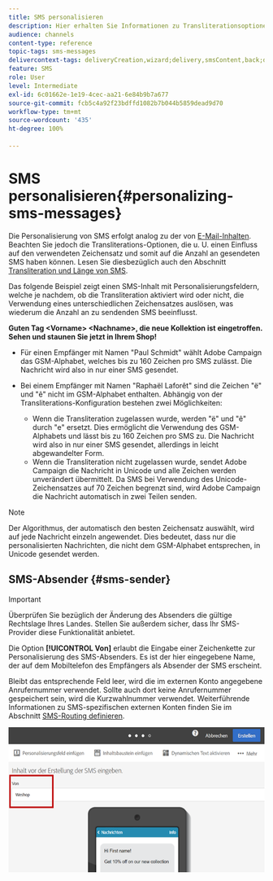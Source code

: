 ```yaml
---
title: SMS personalisieren
description: Hier erhalten Sie Informationen zu Transliterationsoptionen bei der Personalisierung von SMS-Nachrichten.
audience: channels
content-type: reference
topic-tags: sms-messages
delivercontext-tags: deliveryCreation,wizard;delivery,smsContent,back;delivery,smsContent,back
feature: SMS
role: User
level: Intermediate
exl-id: 6c01662e-1e19-4cec-aa21-6e84b9b7a677
source-git-commit: fcb5c4a92f23bdffd1082b7b044b5859dead9d70
workflow-type: tm+mt
source-wordcount: '435'
ht-degree: 100%

---
```


# SMS personalisieren{#personalizing-sms-messages}

Die Personalisierung von SMS erfolgt analog zu der von [E-Mail-Inhalten](../../designing/using/personalization.md#inserting-a-personalization-field). Beachten Sie jedoch die Transliterations-Optionen, die u. U. einen Einfluss auf den verwendeten Zeichensatz und somit auf die Anzahl an gesendeten SMS haben können. Lesen Sie diesbezüglich auch den Abschnitt [Transliteration und Länge von SMS](../../administration/using/configuring-sms-channel.md#sms-encoding--length-and-transliteration).

Das folgende Beispiel zeigt einen SMS-Inhalt mit Personalisierungsfeldern, welche je nachdem, ob die Transliteration aktiviert wird oder nicht, die Verwendung eines unterschiedlichen Zeichensatzes auslösen, was wiederum die Anzahl an zu sendenden SMS beeinflusst.

**Guten Tag &lt;Vorname> &lt;Nachname>, die neue Kollektion ist eingetroffen. Sehen und staunen Sie jetzt in Ihrem Shop!**

* Für einen Empfänger mit Namen &quot;Paul Schmidt&quot; wählt Adobe Campaign das GSM-Alphabet, welches bis zu 160 Zeichen pro SMS zulässt. Die Nachricht wird also in nur einer SMS gesendet.
* Bei einem Empfänger mit Namen &quot;Raphaël Laforêt&quot; sind die Zeichen &quot;ë&quot; und &quot;ê&quot; nicht im GSM-Alphabet enthalten. Abhängig von der Transliterations-Konfiguration bestehen zwei Möglichkeiten:

   * Wenn die Transliteration zugelassen wurde, werden &quot;ë&quot; und &quot;ê&quot; durch &quot;e&quot; ersetzt. Dies ermöglicht die Verwendung des GSM-Alphabets und lässt bis zu 160 Zeichen pro SMS zu. Die Nachricht wird also in nur einer SMS gesendet, allerdings in leicht abgewandelter Form.
   * Wenn die Transliteration nicht zugelassen wurde, sendet Adobe Campaign die Nachricht in Unicode und alle Zeichen werden unverändert übermittelt. Da SMS bei Verwendung des Unicode-Zeichensatzes auf 70 Zeichen begrenzt sind, wird Adobe Campaign die Nachricht automatisch in zwei Teilen senden.

>[!NOTE]
>
>Der Algorithmus, der automatisch den besten Zeichensatz auswählt, wird auf jede Nachricht einzeln angewendet. Dies bedeutet, dass nur die personalisierten Nachrichten, die nicht dem GSM-Alphabet entsprechen, in Unicode gesendet werden.

## SMS-Absender {#sms-sender}

>[!IMPORTANT]
>
>Überprüfen Sie bezüglich der Änderung des Absenders die gültige Rechtslage Ihres Landes. Stellen Sie außerdem sicher, dass Ihr SMS-Provider diese Funktionalität anbietet.

Die Option **[!UICONTROL Von]** erlaubt die Eingabe einer Zeichenkette zur Personalisierung des SMS-Absenders. Es ist der hier eingegebene Name, der auf dem Mobiltelefon des Empfängers als Absender der SMS erscheint.

Bleibt das entsprechende Feld leer, wird die im externen Konto angegebene Anrufernummer verwendet. Sollte auch dort keine Anrufernummer gespeichert sein, wird die Kurzwahlnummer verwendet. Weiterführende Informationen zu SMS-spezifischen externen Konten finden Sie im Abschnitt [SMS-Routing definieren](../../administration/using/configuring-sms-channel.md#defining-an-sms-routing).

![](assets/sms_creation_8.png)



